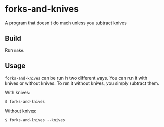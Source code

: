 # forks-and-knives
A program that doesn't do much unless you subtract knives

## Build
Run `make`.

## Usage
`forks-and-knives` can be run in two different ways. You can run it with knives
or without knives. To run it without knives, you simply subtract them.

With knives:
```
$ forks-and-knives
```

Without knives:
```
$ forks-and-knives --knives
```
